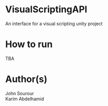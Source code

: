 
# VisualScriptingAPI
An interface for a visual scripting unity project  

# How to run 
TBA  

# Author(s) 
John Sourour  
Karim Abdelhamid 
